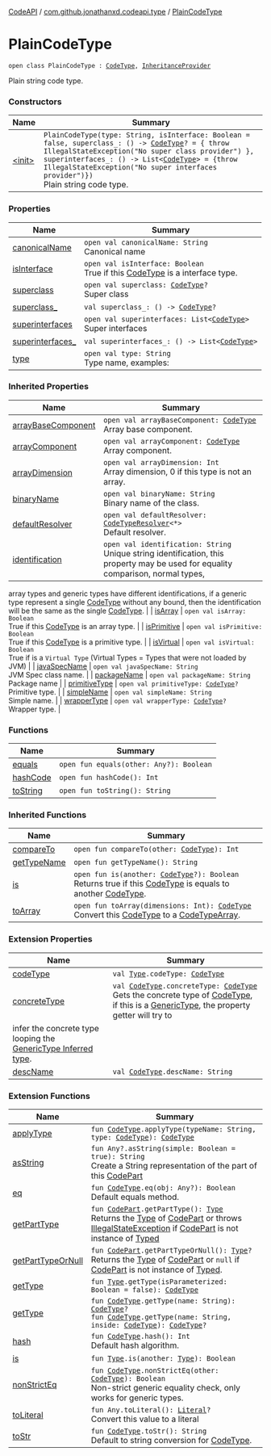 [CodeAPI](../../index.md) / [com.github.jonathanxd.codeapi.type](../index.md) / [PlainCodeType](.)

# PlainCodeType

`open class PlainCodeType : `[`CodeType`](../-code-type/index.md)`, `[`InheritanceProvider`](../-inheritance-provider/index.md)

Plain string code type.

### Constructors

| Name | Summary |
|---|---|
| [&lt;init&gt;](-init-.md) | `PlainCodeType(type: String, isInterface: Boolean = false, superclass_: () -> `[`CodeType`](../-code-type/index.md)`? = { throw IllegalStateException("No super class provider") }, superinterfaces_: () -> List<`[`CodeType`](../-code-type/index.md)`> = {throw IllegalStateException("No super interfaces provider")})`<br>Plain string code type. |

### Properties

| Name | Summary |
|---|---|
| [canonicalName](canonical-name.md) | `open val canonicalName: String`<br>Canonical name |
| [isInterface](is-interface.md) | `open val isInterface: Boolean`<br>True if this [CodeType](../-code-type/index.md) is a interface type. |
| [superclass](superclass.md) | `open val superclass: `[`CodeType`](../-code-type/index.md)`?`<br>Super class |
| [superclass_](superclass_.md) | `val superclass_: () -> `[`CodeType`](../-code-type/index.md)`?` |
| [superinterfaces](superinterfaces.md) | `open val superinterfaces: List<`[`CodeType`](../-code-type/index.md)`>`<br>Super interfaces |
| [superinterfaces_](superinterfaces_.md) | `val superinterfaces_: () -> List<`[`CodeType`](../-code-type/index.md)`>` |
| [type](type.md) | `open val type: String`<br>Type name, examples: |

### Inherited Properties

| Name | Summary |
|---|---|
| [arrayBaseComponent](../-code-type/array-base-component.md) | `open val arrayBaseComponent: `[`CodeType`](../-code-type/index.md)<br>Array base component. |
| [arrayComponent](../-code-type/array-component.md) | `open val arrayComponent: `[`CodeType`](../-code-type/index.md)<br>Array component. |
| [arrayDimension](../-code-type/array-dimension.md) | `open val arrayDimension: Int`<br>Array dimension, 0 if this type is not an array. |
| [binaryName](../-code-type/binary-name.md) | `open val binaryName: String`<br>Binary name of the class. |
| [defaultResolver](../-code-type/default-resolver.md) | `open val defaultResolver: `[`CodeTypeResolver`](../-code-type-resolver/index.md)`<*>`<br>Default resolver. |
| [identification](../-code-type/identification.md) | `open val identification: String`<br>Unique string identification, this property may be used for equality comparison, normal types,
array types and generic types have different identifications, if a generic type represent a single
[CodeType](../-code-type/index.md) without any bound, then the identification will be the same as the single [CodeType](../-code-type/index.md). |
| [isArray](../-code-type/is-array.md) | `open val isArray: Boolean`<br>True if this [CodeType](../-code-type/index.md) is an array type. |
| [isPrimitive](../-code-type/is-primitive.md) | `open val isPrimitive: Boolean`<br>True if this [CodeType](../-code-type/index.md) is a primitive type. |
| [isVirtual](../-code-type/is-virtual.md) | `open val isVirtual: Boolean`<br>True if is a `Virtual Type` (Virtual Types = Types that were not loaded by JVM) |
| [javaSpecName](../-code-type/java-spec-name.md) | `open val javaSpecName: String`<br>JVM Spec class name. |
| [packageName](../-code-type/package-name.md) | `open val packageName: String`<br>Package name |
| [primitiveType](../-code-type/primitive-type.md) | `open val primitiveType: `[`CodeType`](../-code-type/index.md)`?`<br>Primitive type. |
| [simpleName](../-code-type/simple-name.md) | `open val simpleName: String`<br>Simple name. |
| [wrapperType](../-code-type/wrapper-type.md) | `open val wrapperType: `[`CodeType`](../-code-type/index.md)`?`<br>Wrapper type. |

### Functions

| Name | Summary |
|---|---|
| [equals](equals.md) | `open fun equals(other: Any?): Boolean` |
| [hashCode](hash-code.md) | `open fun hashCode(): Int` |
| [toString](to-string.md) | `open fun toString(): String` |

### Inherited Functions

| Name | Summary |
|---|---|
| [compareTo](../-code-type/compare-to.md) | `open fun compareTo(other: `[`CodeType`](../-code-type/index.md)`): Int` |
| [getTypeName](../-code-type/get-type-name.md) | `open fun getTypeName(): String` |
| [is](../-code-type/is.md) | `open fun is(another: `[`CodeType`](../-code-type/index.md)`?): Boolean`<br>Returns true if this [CodeType](../-code-type/index.md) is equals to another [CodeType](../-code-type/index.md). |
| [toArray](../-code-type/to-array.md) | `open fun toArray(dimensions: Int): `[`CodeType`](../-code-type/index.md)<br>Convert this [CodeType](../-code-type/index.md) to a [CodeTypeArray](#). |

### Extension Properties

| Name | Summary |
|---|---|
| [codeType](../../com.github.jonathanxd.codeapi.util/java.lang.reflect.-type/code-type.md) | `val `[`Type`](http://docs.oracle.com/javase/6/docs/api/java/lang/reflect/Type.html)`.codeType: `[`CodeType`](../-code-type/index.md) |
| [concreteType](../../com.github.jonathanxd.codeapi.util/concrete-type.md) | `val `[`CodeType`](../-code-type/index.md)`.concreteType: `[`CodeType`](../-code-type/index.md)<br>Gets the concrete type of [CodeType](../-code-type/index.md), if this is a [GenericType](../-generic-type/index.md), the property getter will try to
infer the concrete type looping the [GenericType Inferred type](../-generic-type/code-type.md). |
| [descName](../../com.github.jonathanxd.codeapi.util/desc-name.md) | `val `[`CodeType`](../-code-type/index.md)`.descName: String` |

### Extension Functions

| Name | Summary |
|---|---|
| [applyType](../../com.github.jonathanxd.codeapi.util/apply-type.md) | `fun `[`CodeType`](../-code-type/index.md)`.applyType(typeName: String, type: `[`CodeType`](../-code-type/index.md)`): `[`CodeType`](../-code-type/index.md) |
| [asString](../../com.github.jonathanxd.codeapi.util/kotlin.-any/as-string.md) | `fun Any?.asString(simple: Boolean = true): String`<br>Create a String representation of the part of this [CodePart](../../com.github.jonathanxd.codeapi/-code-part/index.md) |
| [eq](../../com.github.jonathanxd.codeapi.util/eq.md) | `fun `[`CodeType`](../-code-type/index.md)`.eq(obj: Any?): Boolean`<br>Default equals method. |
| [getPartType](../../com.github.jonathanxd.codeapi.util/get-part-type.md) | `fun `[`CodePart`](../../com.github.jonathanxd.codeapi/-code-part/index.md)`.getPartType(): `[`Type`](http://docs.oracle.com/javase/6/docs/api/java/lang/reflect/Type.html)<br>Returns the [Type](http://docs.oracle.com/javase/6/docs/api/java/lang/reflect/Type.html) of [CodePart](../../com.github.jonathanxd.codeapi/-code-part/index.md) or throws [IllegalStateException](http://docs.oracle.com/javase/6/docs/api/java/lang/IllegalStateException.html) if [CodePart](../../com.github.jonathanxd.codeapi/-code-part/index.md) is not instance of [Typed](../../com.github.jonathanxd.codeapi.base/-typed/index.md) |
| [getPartTypeOrNull](../../com.github.jonathanxd.codeapi.util/get-part-type-or-null.md) | `fun `[`CodePart`](../../com.github.jonathanxd.codeapi/-code-part/index.md)`.getPartTypeOrNull(): `[`Type`](http://docs.oracle.com/javase/6/docs/api/java/lang/reflect/Type.html)`?`<br>Returns the [Type](http://docs.oracle.com/javase/6/docs/api/java/lang/reflect/Type.html) of [CodePart](../../com.github.jonathanxd.codeapi/-code-part/index.md) or `null` if [CodePart](../../com.github.jonathanxd.codeapi/-code-part/index.md) is not instance of [Typed](../../com.github.jonathanxd.codeapi.base/-typed/index.md). |
| [getType](../../com.github.jonathanxd.codeapi.util/java.lang.reflect.-type/get-type.md) | `fun `[`Type`](http://docs.oracle.com/javase/6/docs/api/java/lang/reflect/Type.html)`.getType(isParameterized: Boolean = false): `[`CodeType`](../-code-type/index.md) |
| [getType](../../com.github.jonathanxd.codeapi.util/get-type.md) | `fun `[`CodeType`](../-code-type/index.md)`.getType(name: String): `[`CodeType`](../-code-type/index.md)`?`<br>`fun `[`CodeType`](../-code-type/index.md)`.getType(name: String, inside: `[`CodeType`](../-code-type/index.md)`): `[`CodeType`](../-code-type/index.md)`?` |
| [hash](../../com.github.jonathanxd.codeapi.util/hash.md) | `fun `[`CodeType`](../-code-type/index.md)`.hash(): Int`<br>Default hash algorithm. |
| [is](../../com.github.jonathanxd.codeapi.util/java.lang.reflect.-type/is.md) | `fun `[`Type`](http://docs.oracle.com/javase/6/docs/api/java/lang/reflect/Type.html)`.is(another: `[`Type`](http://docs.oracle.com/javase/6/docs/api/java/lang/reflect/Type.html)`): Boolean` |
| [nonStrictEq](../../com.github.jonathanxd.codeapi.util/non-strict-eq.md) | `fun `[`CodeType`](../-code-type/index.md)`.nonStrictEq(other: `[`CodeType`](../-code-type/index.md)`): Boolean`<br>Non-strict generic equality check, only works for generic types. |
| [toLiteral](../../com.github.jonathanxd.codeapi.util.conversion/kotlin.-any/to-literal.md) | `fun Any.toLiteral(): `[`Literal`](../../com.github.jonathanxd.codeapi.literal/-literal/index.md)`?`<br>Convert this value to a literal |
| [toStr](../../com.github.jonathanxd.codeapi.util/to-str.md) | `fun `[`CodeType`](../-code-type/index.md)`.toStr(): String`<br>Default to string conversion for [CodeType](../-code-type/index.md). |
